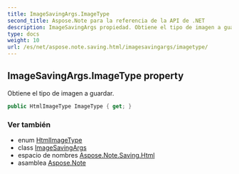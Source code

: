 ```yaml
---
title: ImageSavingArgs.ImageType
second_title: Aspose.Note para la referencia de la API de .NET
description: ImageSavingArgs propiedad. Obtiene el tipo de imagen a guardar.
type: docs
weight: 10
url: /es/net/aspose.note.saving.html/imagesavingargs/imagetype/
---
```

## ImageSavingArgs.ImageType property

Obtiene el tipo de imagen a guardar.

```csharp
public HtmlImageType ImageType { get; }
```

### Ver también

* enum [HtmlImageType](../../htmlimagetype/)
* class [ImageSavingArgs](../)
* espacio de nombres [Aspose.Note.Saving.Html](../../imagesavingargs/)
* asamblea [Aspose.Note](../../../)


